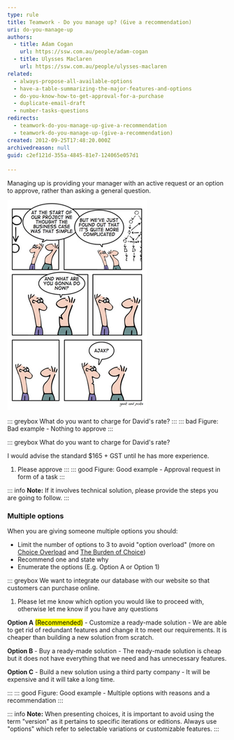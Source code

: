 ```yaml
---
type: rule
title: Teamwork - Do you manage up? (Give a recommendation)
uri: do-you-manage-up
authors:
  - title: Adam Cogan
    url: https://ssw.com.au/people/adam-cogan
  - title: Ulysses Maclaren
    url: https://ssw.com.au/people/ulysses-maclaren
related: 
  - always-propose-all-available-options
  - have-a-table-summarizing-the-major-features-and-options
  - do-you-know-how-to-get-approval-for-a-purchase
  - duplicate-email-draft
  - number-tasks-questions
redirects:
  - teamwork-do-you-manage-up-give-a-recommendation
  - teamwork-do-you-manage-up-(give-a-recommendation)
created: 2012-09-25T17:48:20.000Z
archivedreason: null
guid: c2ef121d-355a-4845-81e7-124065e057d1

---
```


Managing up is providing your manager with an active request or an option to approve, rather than asking a general question.

<!--endintro-->

![Figure: Hard decision - This guy needs to state why he recommends this option](complexity-and-false-hope.jpg)  

::: greybox
What do you want to charge for David's rate?
:::
::: bad
Figure: Bad example - Nothing to approve
:::

::: greybox
What do you want to charge for David's rate?

I would advise the standard $165 + GST until he has more experience.

1. Please approve
:::
::: good
Figure: Good example - Approval request in form of a task
:::


::: info
**Note:** If it involves technical solution, please provide the steps you are going to follow. 
:::

### Multiple options

When you are giving someone multiple options you should:

* Limit the number of options to 3 to avoid "option overload" (more on [Choice Overload](https://www.behavioraleconomics.com/resources/mini-encyclopedia-of-be/choice-overload/) and [The Burden of Choice](https://www.psychologytoday.com/au/blog/more-tech-support/201011/the-burden-choice))
* Recommend one and state why
* Enumerate the options (E.g. Option A or Option 1)

::: greybox
We want to integrate our database with our website so that customers can purchase online.

1. Please let me know which option you would like to proceed with, otherwise let me know if you have any questions

 **Option A** <mark>(Recommended)</mark> -  Customize a ready-made solution - We are able to get rid of redundant features and change it to meet our requirements. It is cheaper than building a new solution from scratch.  
 
 **Option B** - Buy a ready-made solution - The ready-made solution is cheap but it does not have everything that we need and has unnecessary features.
 
 **Option C** - Build a new solution using a third party company - It will be expensive and it will take a long time.

:::
::: good
Figure: Good example - Multiple options with reasons and a recommendation
:::

::: info
**Note:** When presenting choices, it is important to avoid using the term "version" as it pertains to specific iterations or editions. Always use "options" which refer to selectable variations or customizable features.
:::

